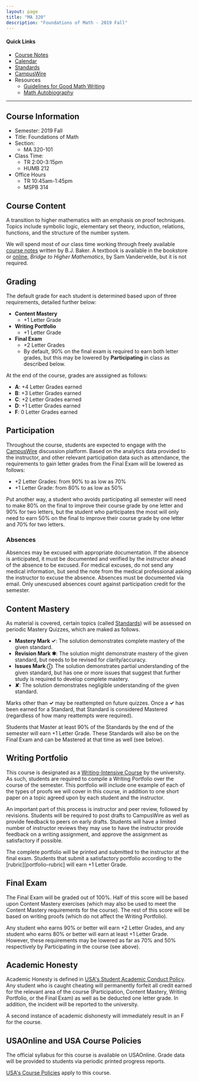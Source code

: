 ```yaml
---
layout: page
title: "MA 320"
description: "Foundations of Math - 2019 Fall"
---
```


#### Quick Links

- [Course Notes][notes]
- [Calendar][calendar]
- [Standards][standards]
- [CampusWire][campuswire]
- Resources
  - [Guidelines for Good Math Writing](pdf/good-math-writing.pdf)
  - [Math Autobiography](autobio)

---

## Course Information

- Semester: 2019 Fall
- Title: Foundations of Math 
- Section:
    - MA 320-101
- Class Time:
    - TR 2:00-3:15pm
    - HUMB 212
- Office Hours
    - TR 10:45am-1:45pm 
    - MSPB 314

## Course Content

A transition to higher mathematics with an emphasis on proof techniques. 
Topics include symbolic logic, elementary set theory, induction, relations, 
functions, and the structure of the number system. 

We will spend most of our class time working through freely available
[course notes][notes] written by B.J. Baker. 
A textbook is available in the bookstore or [online][textbook],
*Bridge to Higher Mathematics*, by Sam Vandervelde, but it is not required. 

## Grading

The default grade for each student is determined based upon 
of three requirements, detailed further below:

- **Content Mastery** 
  - +1 Letter Grade
- **Writing Portfolio**
  - +1 Letter Grade
- **Final Exam**
  - +2 Letter Grades
  - By default, 90% on the final exam is required to earn
    both letter grades, but this may be lowered by **Participating**
    in class as described below.

At the end of the course, grades are asssigned as follows:

- **A**: +4 Letter Grades earned
- **B**: +3 Letter Grades earned
- **C**: +2 Letter Grades earned
- **D**: +1 Letter Grades earned
- **F**: 0 Letter Grades earned

## Participation

Throughout the course, students are expected to engage with the
[CampusWire][campuswire] discussion platform. Based on the analytics
data provided to the instructor, and other relevant participation
data such as attendance, the requirements to gain letter
grades from the Final Exam will be lowered as follows:

- +2 Letter Grades: from 90% to as low as 70%
- +1 Letter Grade: from 80% to as low as 50%

Put another way, a student who avoids participating all semester
will need to make 80% on the final to improve their course grade
by one letter and 90% for two letters,
but the student who participates the most
will only need to earn 50% on the final to improve their course grade
by one letter and 70% for two letters.

### Absences

Absences may be excused with appropriate documentation. If the
absence is anticipated, it must be documented and verified by the
instructor ahead of the absence to be excused. For medical excuses,
do not send any medical information, but send the note from the
medical professional asking the instructor to excuse the absence.
Absences must be documented via email. Only unexcused absences
count against participation credit for the semester.

## Content Mastery 

As material is covered, certain topics (called [Standards][standards]) 
will be assessed on periodic Mastery Quizzes, which are maked as follows.

* **Mastery Mark ✓**:
  The solution demonstrates complete mastery of the given standard.
* **Revision Mark ✱**:
  The solution might demonstrate mastery of the given standard,
  but needs to be revised for clarity/accuracy.
* **Issues Mark ⓘ**:
  The solution demonstrates partial understanding of the given standard,
  but has one or more issues that suggest that further study is required to
  develop complete mastery.
* **✘**:
  The solution demonstrates negligible understanding of the given
  standard.

Marks other than **✓** may be reattempted on future quizzes. Once a **✓**
has been earned for a Standard, that Standard is considered Mastered (regardless
of how many reattempts were required).

Students that Master at least 90% of the Standards by the end of the semester 
will earn +1 Letter Grade. These Standards will also be on the Final Exam
and can be Mastered at that time as well (see below).

## Writing Portfolio

This course is designated as a [Writing-Intensive Course][WIC] by the university.
As such, students are required to compile a Writing Portfolio over the course of
the semester. This portfolio will include one example of each of the types of
proofs we will cover in this course, in addition to one short paper on a topic
agreed upon by each student and the instructor.

An important part of this process is instructor and peer review, followed by revisions.
Students will be required to post drafts to CampusWire as well as provide feedback to
peers on early drafts. Students will have a limited number of instructor
reviews they may use to have the instructor provide feedback on a writing assignment,
and approve the assignment as satisfactory if possible.

The complete portfolio will be printed and submitted to the instructor at the final exam.
Students that submit a satisfactory portfolio according to the [rubric][portfolio-rubric]
will earn +1 Letter Grade. 

## Final Exam

The Final Exam will be graded out of 100%. Half of this score will be
based upon Content Mastery exercises (which may also be used to
meet the Content Mastery requirements for the course).
The rest of this score will be based on writing proofs (which do not
affect the Writing Portfolio).

Any student who earns 90% or better will earn +2 Letter Grades, and any student
who earns 80% or better will earn at least +1 Letter Grade.
However, these requirements
may be lowered as far as 70% and 50% respectively by Participating
in the course (see above).

## Academic Honesty

Academic Honesty is defined in
[USA's Student Academic Conduct Policy][usa-academic-conduct].
Any student who is caught
cheating will permanently forfeit all credit earned for the
relevant area of the course (Participation,
Content Mastery, Writing Portfolio, or the Final Exam) as well as
be deducted one letter grade.
In addition, the incident will be reported to the university.

A second instance of academic dishonesty will immediately
result in an F for the course.

## USAOnline and USA Course Policies

The official syllabus for this course is available on
USAOnline. 
Grade data will be provided to students via periodic 
printed progress reports.

[USA's Course Policies][usa-course-policies] apply to this course.


[usa-course-policies]: https://www.southalabama.edu/departments/academicaffairs/resources/policies/additionalacademiccoursepolicies.pdf

[wic]: https://www.southalabama.edu/departments/academicsuccess/wac/wcoursecriteria.html

[usa-academic-conduct]: http://www.southalabama.edu/departments/academicaffairs/resources/policies/Student%20academic%20conduct%20policy-Final%20Version%20October%202014.pdf

[calendar]: calendar/
[notes]: http://jiblm.org/downloads/jiblmjournal/V160342S/V160342S.pdf
[drive]: /classes/drive/ 
[textbook]: https://static1.squarespace.com/static/53f512c0e4b0a95765d3908f/t/55373585e4b07cdf871ec22d/1429681541076/bridgebook.pdf
[campuswire]: https://campuswire.com/
[standards]: standards/
